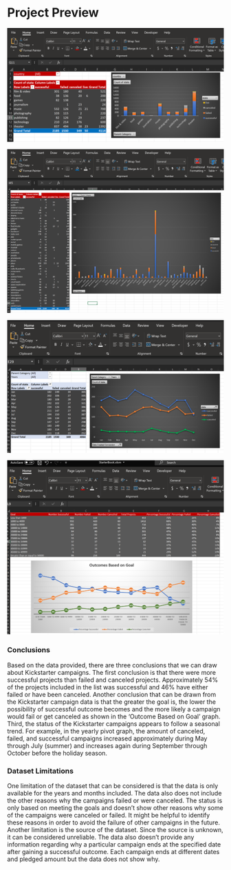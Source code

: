 # Project Preview

![Excel1](Screenshots/PivotTable1.PNG)



![Excel2](Screenshots/PivotTable2.PNG)



![Excel3](Screenshots/PivotTable3.PNG)



![Excel4](Screenshots/OutcomeBasedOnGoalPNG.PNG)

### Conclusions
Based on the data provided, there are three conclusions that we can draw about Kickstarter campaigns. The first conclusion is that there were more successful projects than failed and canceled projects. Approximately 54% of the projects included in the list was successful and 46% have either failed or have been canceled. Another conclusion that can be drawn from the Kickstarter campaign data is that the greater the goal is, the lower the possibility of successful outcome becomes and the more likely a campaign would fail or get canceled as shown in the ‘Outcome Based on Goal’ graph. Third, the status of the Kickstarter campaigns appears to follow a seasonal trend. For example, in the yearly pivot graph, the amount of canceled, failed, and successful campaigns increased approximately during May through July (summer) and increases again during September through October before the holiday season.

### Dataset Limitations 
One limitation of the dataset that can be considered is that the data is only available for
the years and months included.  The data also does not include the other reasons why the campaigns failed or were canceled. The status is only based on meeting the goals and doesn’t show other reasons why some of the campaigns were canceled or failed. It might be helpful to identify these reasons in order to avoid the failure of other campaigns in the future. Another limitation is the source of the dataset. Since the source is unknown, it can be considered unreliable. The data also doesn’t provide any information regarding why a particular campaign ends at the specified date after gaining a successful outcome. Each campaign ends at different dates and pledged amount but the data does not show why. 

